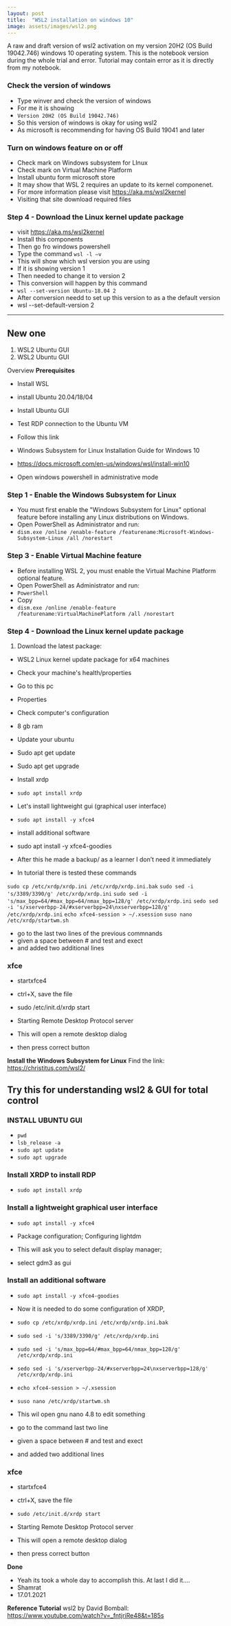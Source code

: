 ```yaml
---
layout: post
title:  "WSL2 installation on windows 10"
image: assets/images/wsl2.png
---
```

A raw and draft version of wsl2 activation on my version 20H2 (OS Build 19042.746) windows 10 operating system. This is the notebook version during the whole trial and error. Tutorial may contain error as it is directly from my notebook.

### Check the version of windows
- Type winver and check the version of windows 
- For me it is showing 
- `Version 20H2 (OS Build 19042.746)`
- So this version of windows is okay for using wsl2 
- As microsoft is recommending for having OS Build 19041 and later

### Turn on windows feature on or off
- Check mark on Windows subsystem for LInux
- Check mark on Virtual Machine Platform
- Install ubuntu form microsoft store
- It may show that WSL 2 requires an update to its kernel componenet. 
- For more information please visit https://aka.ms/wsl2kernel
- Visiting that site download required files

### Step 4 - Download the Linux kernel update package
- visit https://aka.ms/wsl2kernel
- Install this components
- Then go fro windows powershell
- Type the command `wsl -l –v`
- This will show which wsl version you are using
- If it is showing version 1
- Then needed to change it to version 2
- This conversion will happen by this command 
- `wsl --set-version Ubuntu-18.04 2`
- After conversion needd to set up this version to as a the default version
- wsl --set-default-version 2

-----------------------------------------------------------------------------------------------------
## New one
1. WSL2 Ubuntu GUI
2. WSL2 Ubuntu GUI

Overview 
**Prerequisites**
- Install WSL 
- install Ubuntu 20.04/18/04
- Install Ubuntu GUI
- Test RDP connection to the Ubuntu VM


- Follow this link
- Windows Subsystem for Linux Installation Guide for Windows 10
- https://docs.microsoft.com/en-us/windows/wsl/install-win10
- Open windows powershell in administrative mode

### Step 1 - Enable the Windows Subsystem for Linux 
- You must first enable the "Windows Subsystem for Linux" optional feature before installing any Linux distributions on Windows. 
- Open PowerShell as Administrator and run: 
- `dism.exe /online /enable-feature /featurename:Microsoft-Windows-Subsystem-Linux /all /norestart`

### Step 3 - Enable Virtual Machine feature
- Before installing WSL 2, you must enable the Virtual Machine Platform optional feature.
- Open PowerShell as Administrator and run:
- `PowerShell`
- Copy
- `dism.exe /online /enable-feature /featurename:VirtualMachinePlatform /all /norestart`

### Step 4 - Download the Linux kernel update package
1. Download the latest package:
- WSL2 Linux kernel update package for x64 machines

- Check your machine's health/properties
- Go to this pc
- Properties 
- Check computer's configuration
- 8 gb ram

- Update your ubuntu
- Sudo apt get update
- Sudo apt get upgrade

- Install xrdp
- `sudo apt install xrdp`

- Let's install lightweight gui (graphical user interface)
- `sudo apt install -y xfce4`

- install additional software
- sudo apt install -y xfce4-goodies

- After this he made a backup/ as a learner I don’t need it immediately


- In tutorial there is tested these commands

`sudo cp /etc/xrdp/xrdp.ini /etc/xrdp/xrdp.ini.bak`
`sudo sed -i 's/3389/3390/g' /etc/xrdp/xrdp.ini`
`sudo sed -i 's/max_bpp=64/#max_bpp=64/nmax_bpp=128/g' /etc/xrdp/xrdp.ini`
`sedo sed -i 's/xserverbpp-24/#xserverbpp=24\nxserverbpp=128/g' /etc/xrdp/xrdp.ini`
`echo xfce4-session > ~/.xsession`
`suso nano /etc/xrdp/startwm.sh`


- go to the last two lines of the previous commnands
- given a space between # and test and exect
- and added two additional lines
### xfce
- startxfce4
- ctrl+X, save the file 

- sudo /etc/init.d/xrdp start
- Starting Remote Desktop Protocol server
- This will open a remote desktop dialog
- then press correct button


**Install the Windows Subsystem for Linux**
Find the link: https://christitus.com/wsl2/


## Try this for understanding wsl2 & GUI for total control

### INSTALL UBUNTU GUI
- `pwd`
- `lsb_release -a`
- `sudo apt update`
- `sudo apt upgrade`

### Install XRDP to install RDP
- `sudo apt install xrdp`

### Install a lightweight graphical user interface
- `sudo apt install -y xfce4`

- Package configuration; Configuring lightdm
- This will ask you to select default display manager;
 - select gdm3 as gui

### Install an additional software
- `sudo apt install -y xfce4-goodies`

- Now it is needed to do some configuration of XRDP,
- `sudo cp /etc/xrdp/xrdp.ini /etc/xrdp/xrdp.ini.bak`
- `sudo sed -i 's/3389/3390/g' /etc/xrdp/xrdp.ini`

- `sudo sed -i 's/max_bpp=64/#max_bpp=64/nmax_bpp=128/g' /etc/xrdp/xrdp.ini`
- `sedo sed -i 's/xserverbpp-24/#xserverbpp=24\nxserverbpp=128/g' /etc/xrdp/xrdp.ini`

- `echo xfce4-session > ~/.xsession`
- `suso nano /etc/xrdp/startwm.sh`



- This wil open gnu nano 4.8 to edit something
- go to the command last two line
- given a space between # and test and exect
- and added two additional lines

### xfce
- startxfce4
- ctrl+X, save the file 

- `sudo /etc/init.d/xrdp start`
- Starting Remote Desktop Protocol server

- This will open a remote desktop dialog
- then press correct button


**Done**
- Yeah its took a whole day to accomplish this. At last I did it....
- Shamrat 
- 17.01.2021


**Reference Tutorial**
wsl2 by David Bomball: https://www.youtube.com/watch?v=_fntjriRe48&t=185s
